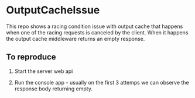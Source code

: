 # OutputCacheIssue

This repo shows a racing condition issue with output cache that happens when one of the racing 
requests is canceled by the client. When it happens the output cache middleware returns an empty response.

## To reproduce

1. Start the server web api

2. Run the console app - usually on the first 3 attemps we can observe the response body returning empty.